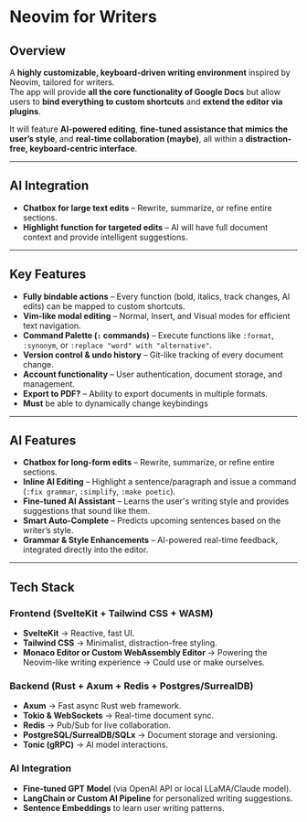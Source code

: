 # Neovim for Writers

## Overview  
A **highly customizable, keyboard-driven writing environment** inspired by Neovim, tailored for writers.  
The app will provide **all the core functionality of Google Docs** but allow users to **bind everything to custom shortcuts** and **extend the editor via plugins**.  

It will feature **AI-powered editing**, **fine-tuned assistance that mimics the user’s style**, and **real-time collaboration (maybe)**, all within a **distraction-free, keyboard-centric interface**.  

---

## AI Integration  
- **Chatbox for large text edits** – Rewrite, summarize, or refine entire sections.  
- **Highlight function for targeted edits** – AI will have full document context and provide intelligent suggestions.  

---

## Key Features  
- **Fully bindable actions** – Every function (bold, italics, track changes, AI edits) can be mapped to custom shortcuts.  
- **Vim-like modal editing** – Normal, Insert, and Visual modes for efficient text navigation.  
- **Command Palette (`:` commands)** – Execute functions like `:format`, `:synonym`, or `:replace "word" with "alternative"`.  
- **Version control & undo history** – Git-like tracking of every document change.  
- **Account functionality** – User authentication, document storage, and management.  
- **Export to PDF?** – Ability to export documents in multiple formats.  
- **Must** be able to dynamically change keybindings

---

## AI Features  
- **Chatbox for long-form edits** – Rewrite, summarize, or refine entire sections.  
- **Inline AI Editing** – Highlight a sentence/paragraph and issue a command (`:fix grammar`, `:simplify`, `:make poetic`).  
- **Fine-tuned AI Assistant** – Learns the user's writing style and provides suggestions that sound like them.  
- **Smart Auto-Complete** – Predicts upcoming sentences based on the writer’s style.  
- **Grammar & Style Enhancements** – AI-powered real-time feedback, integrated directly into the editor.  

---

## Tech Stack  

### **Frontend (SvelteKit + Tailwind CSS + WASM)**  
- **SvelteKit** → Reactive, fast UI.  
- **Tailwind CSS** → Minimalist, distraction-free styling.  
- **Monaco Editor or Custom WebAssembly Editor** → Powering the Neovim-like writing experience → Could use or make ourselves.  

### **Backend (Rust + Axum + Redis + Postgres/SurrealDB)**  
- **Axum** → Fast async Rust web framework.  
- **Tokio & WebSockets** → Real-time document sync.  
- **Redis** → Pub/Sub for live collaboration.  
- **PostgreSQL/SurrealDB/SQLx** → Document storage and versioning.  
- **Tonic (gRPC)** → AI model interactions.  

### **AI Integration**  
- **Fine-tuned GPT Model** (via OpenAI API or local LLaMA/Claude model).  
- **LangChain or Custom AI Pipeline** for personalized writing suggestions.  
- **Sentence Embeddings** to learn user writing patterns.  

